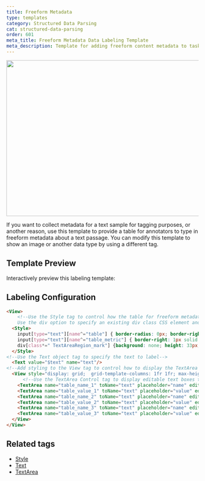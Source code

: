 ```yaml
---
title: Freeform Metadata
type: templates
category: Structured Data Parsing
cat: structured-data-parsing
order: 601
meta_title: Freeform Metadata Data Labeling Template
meta_description: Template for adding freeform content metadata to tasks with Label Studio for your machine learning and data science projects.
---
```

<img src="/images/templates/freeform-metadata.png" alt="" class="gif-border" width="552px" height="408px" />

If you want to collect metadata for a text sample for tagging purposes, or another reason, use this template to provide a table for annotators to type in freeform metadata about a text passage. You can modify this template to show an image or another data type by using a different tag. 

## Template Preview

Interactively preview this labeling template:

<div id="main-preview"></div>

## Labeling Configuration

```html
<View>
    <!--Use the Style tag to control how the table for freeform metadata appears.
    Use the div option to specify an existing div class CSS element and add custom CSS to it-->
  <Style>
    input[type="text"][name^="table"] { border-radius: 0px; border-right: none;}
    input[type="text"][name^="table_metric"] { border-right: 1px solid #ddd; }
    div[class*=" TextAreaRegion_mark"] {background: none; height: 33px; border-radius: 0; min-width: 135px;}
  </Style>
<!--Use the Text object tag to specify the text to label-->
  <Text value="$text" name="text"/>
<!--Add styling to the View tag to control how to display the TextArea tag options-->
  <View style="display: grid;  grid-template-columns: 1fr 1fr; max-height: 300px; width: 400px">
      <!--Use the TextArea Control tag to display editable text boxes to annotators, with placeholder values-->
    <TextArea name="table_name_1" toName="text" placeholder="name" editable="true" maxSubmissions="1"/>
    <TextArea name="table_value_1" toName="text" placeholder="value" editable="true" maxSubmissions="1"/>
    <TextArea name="table_name_2" toName="text" placeholder="name" editable="true" maxSubmissions="1"/>
    <TextArea name="table_value_2" toName="text" placeholder="value" editable="true" maxSubmissions="1"/>
    <TextArea name="table_name_3" toName="text" placeholder="name" editable="true" maxSubmissions="1"/>
    <TextArea name="table_value_3" toName="text" placeholder="value" editable="true" maxSubmissions="1"/>
  </View>
</View>
```

## Related tags

- [Style](/tags/style.html)
- [Text](/tags/text.html)
- [TextArea](/tags/textarea.html)